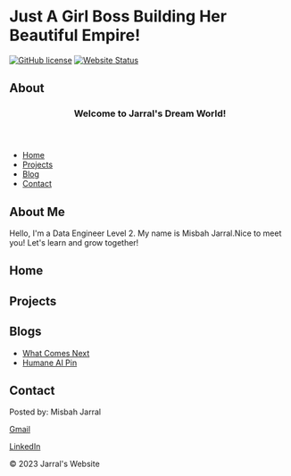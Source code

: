 # Just A Girl Boss Building Her Beautiful Empire!
[![GitHub license](https://img.shields.io/badge/license-MIT-blue.svg)](LICENSE)
[![Website Status](https://img.shields.io/website-up-down-green-red/https/https://github.com/mjarral1/github.io.com.svg)](https://https://github.com/mjarral1/github.io/new/master?readme=1/)
## About
<!DOCTYPE html>
<html lang="en">
  <head>
    <meta charset="UTF-8">
		<meta name="viewport" content="width=device=width, initial-scale=1.0">
		<link rel="stylesheet" href="styles.css">
	</head>
	<body>
		<header>
			<h3>Welcome to Jarral's Dream World!</h3>
		</header>
    <nav>
      <ul>
				<li><a href="#">Home</a></li>
				<li><a href="#">Projects</a></li>
				<li><a href="Blogs.html">Blog</a></li>
				<li><a href="#">Contact</a></li>
			</ul>
		</nav>
		<main>
			<section>
				<h2> About Me </h2>
				<p>Hello, I'm a Data Engineer Level 2. My name is Misbah Jarral.Nice to meet you! Let's learn and grow together! </p>
			</section>
      <section>
        <h2> Home </h2>
      </section>
        <section>
        <h2> Projects </h2>
      </section>
      <section>
        <h2> Blogs </h2>
        <ul>
          <li><a href="blog-post1.html"> What Comes Next</a></li>
          <li><a href="blog-post2.html">Humane AI Pin</a></li>
      </section>  
            <section>
        <h2> Contact </h2>
      </section>
    </main>
<footer>
  <p> Posted by: Misbah Jarral </p>
  <a href="ShahbanoJarral@gmail.com"> Gmail </a></p>
  <p></p><a href="https://www.linkedin.com/in/mjarral786/"> LinkedIn </a>
  </p>
   <p>&copy; 2023 Jarral's Website</p>
</footer>
        </body>
</html>

